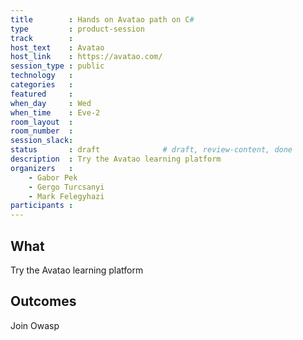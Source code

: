 ```yaml
---
title        : Hands on Avatao path on C#
type         : product-session
track        :
host_text    : Avatao
host_link    : https://avatao.com/
session_type : public
technology   :
categories   :
featured     :
when_day     : Wed
when_time    : Eve-2
room_layout  :
room_number  :
session_slack:
status       : draft              # draft, review-content, done
description  : Try the Avatao learning platform
organizers   :
    - Gabor Pek
    - Gergo Turcsanyi
    - Mark Felegyhazi
participants :
---
```


## What

Try the Avatao learning platform

## Outcomes

Join Owasp
